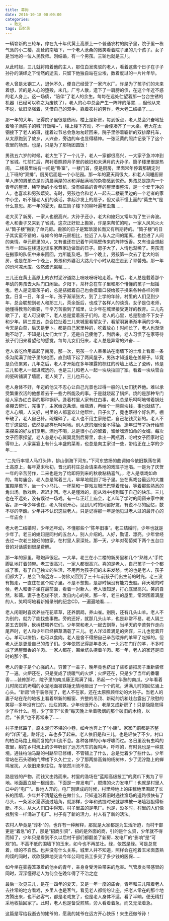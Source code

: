 ```yaml
---
title: 幕驹
date: 2016-10-18 00:00:00
categories:
  - 散文
tags: 回忆录
---
```


一辆崭新的三轮车，停在九十年代黄土高原上一个普通农村的院子里，院子里一栋气派的小二楼，高耸的南墙下，一个老人沧桑的微笑看着院子里的几个孩子。女子是当地的一位人民教师。刚结婚，有一个男孩。三轮也就是三儿。

从此时起，三儿就将陪着他的主人，那位白发斑驳的老人，看着这些个日子在子子孙孙的演绎之下悄然的逝去，只留下他独自站在尘埃，数着度过的一片片年华。

老人曾是太钢工人，退休不久，便自己经营了一家汽水厂。许是为了孩子们的未来着想，苦的是人心的堕殁，未几，厂亏人散，遗下了一肩膀的债，在这个年近不惑的老人身上。这一场债，“陪伴”了老人的余生。每每在远处伫望着那一台台生锈的机器（已经可以称之为废铁了），老人的心中总会产生一阵阵的落寞......但他从来不说，依旧坚强着，凭借自己的双手，靠着农村的劳作，老大老二结婚了......

那一年的大年，记得院子里很是热闹，楼上是新房，每到饭点，老人总会兴奋地扯着嗓子满院子的喊“开饭喽~”，楼上楼下齐动，不一会便凑齐了一大桌。老大在太钢接下了老人的班，逢着过节总会急匆匆赶回来，院子里停着崭新的双排摩托车，从太原跑到了故乡，人兴奋，旁边的车也显得精神。一张泛黄的照片记录下了这个夜里的场景。也是，只是为了那场团圆饭！

男孩五六岁的时候，老大生下了一个儿子，老人一家都很高兴，一大家子急冲冲到了省城。忙前忙后，帮衬着照顾月子里的媳妇和未满月的大孙子。筒子楼里很是热闹， 二楼最里端有一间是“卧室”，一楼门首，便是厨房，里面常年停着那辆定时上下班的“双排”。厨房后面是一个小花园。那一年的夏天雨很大，和老人同睡厨房单人床的男孩总是对清晨满屋的水和浮起满地的杂物感到惊奇。男孩总是跑向一个青年的屋里，稀罕他的小收音机，没有结婚的青年的屋里很整洁，是一个爱干净的人。也喜欢和男孩嬉笑。有时，男孩也会和老人一起去二楼最里边的一个老者的家中小坐，听不懂老人们的谈话，拿起沙发上的扇子，但又读不懂上面的“莫生气”是什么意思。那一年的夏天，赵庄筒子楼下的柳叶遍布虫茧......

老大买了新房，一家人也很高兴，大孙子还小，老大和媳妇又常年为了生计奔波。老人和妻子又来到了省城，这次正好赶上搬家，许是来帮忙的吧，一家人风风火火从“筒子楼”搬到了单元房。搬家的日子是繁琐漫长而又有所期待的。“筒子楼”的日子其实蛮不错的，与如今的单元房相比，拉近了人与人之间的距离，也拉进了人间的亲情。单元房里的人，又有谁还在记着午间隔壁传来的阵阵饭香。又有谁会想起当年一起站在楼道边谈东家西家边做饭的日子。房子大了，人情也渐稀了。男孩混在搬家的队伍中来来回回，力所能及吧。那一个晚上，男孩第一次去了老大的新房，也是在那一个晚上，男孩和外婆沿大路几个小时从赵庄走到了翠馨苑。那一年的汾河凉水库，依然波光粼粼......

三儿还在黄土高原上的农村泥泞道路上吱吱呀呀地走着。午后，老人总是载着那个年幼的男孩去大队门口闲坐。夕阳下，茶杯总在车子里和那个懵懂的孩子一起摇曳。老人是宠着孩子的，总是拮据着自己也会摸着口袋给孩子换来各种各样的零食。日复一日，年复一年，孩子渐渐张大，到了上学的年龄。村里的人们见到少年，总会联想到老人和那三儿，茶余饭后，也成了各样人的谈资。女子是位老师，她懂得教育的重要，千辛万苦搬到了城里，让少年在城里接受更好的教育。三儿先歇下了，老人可没歇下，老人总是爱着孩子们的。老人的心里，总是割舍不下女子和少年。隔三差五，总会拉扯着三儿来城里看望女子，看望羽翼渐渐丰满的少年。今天是白菜，后天是萝卜。都是自己家里种的，吃着放心！时间长了，老人也渐渐跑不动了，不知是儿女们太忙了，还是自己疲倦了，到后来，老人习惯了在家等待孩子们归来看望他的感觉。每每儿女们归来，老人总是异常的兴奋......

老人省吃俭用盖起了南房，那一次，男孩一个人呆呆站在南墙下的土堆上看着一条条沟爬满了院子里的地面，直到墙下起了两间屋子，男孩才知道是在盖房子。毕竟是负债累累，几年之后，老人才开始在多年裸露的棕红的砖墙上贴上了瓷砖，砖是三儿和老人一起进城选的，也是三儿和老人一起一块块拉回了家。看着一块块雪白的瓷砖铺满了墙面，老人笑了，三儿也开心。

老人身体不好，年迈的他又不忍心让自己光景也过得一般的儿女们抚养他。难以承受繁重农活的他想着去干一些力所能及的事。于是就烧起了锅炉。烧的是那种专门给人家办红白事的那种锅炉。逢着村里人家有红白事，老人总是乐呵呵地带着锅灶桌棚去帮忙，完事了，主家给送条烟，给瓶酒，再给个一两百块钱，事也就结了。老人心细，人又好，村里的人都喜欢让他帮忙。日子久了，竟也落得个好名声。棚布破了，老人自己补。碗碟碎了，老人也不用主家赔偿，自己花钱买新的。老人不在乎这些钱，依然是那样乐呵呵地。别人送的烟也舍不得抽，逢年过节才拆开给前来探亲的好友们享用。酒也不喝，总是很小心的留着，留给嗜酒如命的女婿。每次女子回家探望，老人总是小心翼翼晃到后房里，拿出一两瓶酒，吩咐女子回家时记得带上。人家喜宴上有什么丰盛的菜肴，也总是向主家讨一些，带给正在上学的少年......

“二先行率领人马打头阵，排山倒海下河东。”下河东悠扬的曲调如今依旧飘荡在黄土高原上，每年夏末秋初，晋北的村庄总会请来各地的戏班子巡唱。一是为了庆贺一年的辛苦劳作，二来也是为了给即将到来的秋收粘粘喜气。，老人是嗜戏如命的。每每庙会，老人总是驾着三儿，早早地就到了场子里。坐在离戏台最远的大雄宝殿屋檐下，坐一个小马扎、一杯茶和一群戏友眼巴巴望着戏台，等着那些熟悉的角出场。散戏后，迟迟才回。老人是懂戏的，能从戏中找到属于自己的快乐。三儿也在不远处，没有误过一场戏。有一年正赶上庙会，老人叫了学时的同窗来家中做客。那一年少年也在，老人特别开心，见到儿时的同窗好友，有说不尽的回忆，数不尽的辛酸。少年并不认识这些老人，只是记得那一年是他见过老人过的最开心的一年庙会！

老大老二结婚时，少年还年幼，不懂那些个“陈年旧事”。老三结婚时，少年也就是少年了。老三的媳妇是同村的五台人，别人介绍的。人好，勤谨、漂亮。少年曾经去过一次老三媳妇的娘家，在村里人家深处。那一天，少年对葡萄架下两个五台口音的对话感到很是费解。

那一年的家里，鞭炮声很足。一大早，老三在小二楼的新房里和几个“熟练人”手忙脚乱地打着领带。老三很高兴，一家人都很高兴。喜的是老人，自己孩子一个个都成了家，有了自己独立的生活，不用再为孩子们的未来发愁。忧的也是老人，孩子们都大了，总会飞向远方......仿佛又回到了三十年前孩子们出生前的时光。老三没有搬走，一直住在这个院子里。不是不想搬，是那时候没有能力去般。拜天地的时候，老人和妻子坐在最前面，看着一对新人，老人很知足，打心底里高兴。笑的自然，和蔼。妻子也忍俊不禁，发自内心的笑。那一年，老三的屋里，常常围着满屋的人，笑呵呵地看新婚录制的纪念CD，一遍遍地看......

老人闲暇时喜欢养些花花草草，还养鹦鹉，养山雀。别院，还有几头山羊。老人不为别的，就为了能找些事做。旁的还好，就那几头山羊，也是非常不易。老人隔三差五去割草，砍树枝喂养它们。少年常和老人一起去割草，当半天的辛苦劳作走向尾声时，老人和少年已经把草满载了三儿。老人洋溢着满足的笑容，三儿也觉着开心。羊可以挤奶，也可以食肉。老人是舍不得把自己辛苦喂养的羊宰了吃掉的。但老人还是更爱自己的孩子们。少年依然记得那年冬天，一头吊在门厅的羊，不多时成了满屋飘香的羊肉。一家人都在，围坐炕头捞着羊肉。那一年，老人的家还是旧时的那个家。

老人的妻子是个心强的人，穷苦了一辈子，晚年竟也挤出了些积蓄把房子重新装修了一遍。火炉还在，只是变成了烧暖气的火炉；火炉还在，只是少了当年的番薯香......装修那时，院子里的南瓜藤正爬满了绳，吊起一个个半熟的南瓜。少年看着儿时爬过的坍塌的水泥地面被铁锤无情地砸出了一个个的坑，满满儿时的回忆涌上心头。“新房”终于装修完了，老人不在家，还在太原照顾年幼的大孙子。当老人的妻子站在花的地板上看着崭新的橱窗、齐整的吊顶、新砌的炕和灶台露出了欣慰的笑容--多年没有过的，灿烂的笑。少年也很开心，老屋又成新房了！只是隐隐觉得少了些什么。哦，少了窗下“长贵”每天晚上坐着吸烟的那个破旧的木椅，以后，“长贵”也不再常来了......

村子里修路了，原本泥泞不堪的小巷，如今也奔上了“小康”。家家门前都是齐整的“洋灰”道。路好走，车也多了起来。老人依旧是和三儿，也是轻快了不少。村口的柏油马路上周而复始的川流不息。各种各样的小车呼啸而过。冬日里没有虫鸣的夜里，躺在乡村炕上的少年听到了远方汽车的轰鸣声。呼呼的，有时竟也是一种意境。通往柏油马路的村路早已修缮，不管铺上了什么，总是觉着少了些什么。少年常站在石头砌的门牌楼下久久伫立，少了那两排高耸的杨树林，少了泥泞路上的蝉鸣雀扰，人依旧来来往往，车依然川流不息。

路是钱的产物，而钱又由路而来。村里的渔场在“蓝翔高级技工”的魔爪下夷为了平地。地面矗立起一根烟囱。下面是一座发电厂，燃煤的火力发电厂！也就是村里人口中的“电厂”。鲁地人开的。电厂刚建成的时候，村里坤地上的庄稼地里围起了长长的围墙，少年并不清楚这些在做什么，只知道沿着旧时通往渔场的道路很快有了尽头，一条溪水潺潺流过墙角，就那样，少年和孩提时光就那样被一堵墙狠狠得斩断。不久，从大人们口中得知，村子里盖的是电厂。也是，没多时，村里的人们像找到宝一样涌进了电厂。村子有了新的活力，村人有了新的活法。

农村人毕竟是“淳朴”的，也许有一种解释，那就是大家都是为生活所迫，而村干部更是“着急”的了，那是“招商引资”，招的是外面的商，引的是什么资，少年就不得而知了，少年只是看到不久以后村干部们都翻盖了新房...发电厂的“影响”是“可观”的。不高不低的围墙下的玉米，如今也不再茁壮。绿，依然是绿。可是总觉着，绿的不自然。也并没有什么关系，城里人并不知道，照样会在吃着玉米面蒸熟的馍的同时，欢欣鼓舞地交谈今年公司给员工多交了多少钱的医保......

如今坐在雾霾笼罩着的他乡的青年，亲身身受污染带来的危害。气管发炎带感冒的同时，深深懂得老人为何会在晚年得了不治之症

最后一次见三儿，是在一四年的夏天，又是一年一度的庙会，青年和三儿陪着老人去往常的地方看戏，乡里人也是客气，看见老人都纷纷让座，把老人常在的那个地方腾出来，也不必客气，都是老戏友了，也是老人身体不适，看了半晌，便无精打采地收拾回家了。此时，老人也是备受煎熬，旁人看着着急，而又无法着急。

这篇是写给我逝去的姥爷的，愿我的姥爷在远方开心快乐！来生还做爷孙！ 